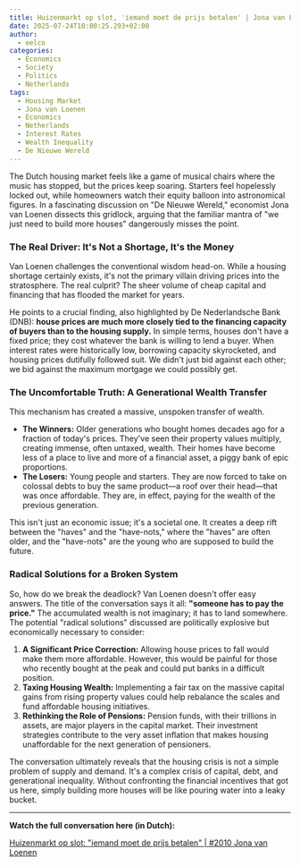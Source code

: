```yaml
---
title: Huizenmarkt op slot, 'iemand moet de prijs betalen' | Jona van Loenen
date: 2025-07-24T10:00:25.293+02:00
author: 
  - eelco
categories:
  - Economics
  - Society
  - Politics
  - Netherlands
tags:
  - Housing Market
  - Jona van Loenen
  - Economics
  - Netherlands
  - Interest Rates
  - Wealth Inequality
  - De Nieuwe Wereld
---
```


The Dutch housing market feels like a game of musical chairs where the music has stopped, but the prices keep soaring. Starters feel hopelessly locked out, while homeowners watch their equity balloon into astronomical figures. In a fascinating discussion on "De Nieuwe Wereld," economist Jona van Loenen dissects this gridlock, arguing that the familiar mantra of "we just need to build more houses" dangerously misses the point.

<!-- more -->

### The Real Driver: It's Not a Shortage, It's the Money

Van Loenen challenges the conventional wisdom head-on. While a housing shortage certainly exists, it's not the primary villain driving prices into the stratosphere. The real culprit? The sheer volume of cheap capital and financing that has flooded the market for years.

He points to a crucial finding, also highlighted by De Nederlandsche Bank (DNB): **house prices are much more closely tied to the financing capacity of buyers than to the housing supply.** In simple terms, houses don't have a fixed price; they cost whatever the bank is willing to lend a buyer. When interest rates were historically low, borrowing capacity skyrocketed, and housing prices dutifully followed suit. We didn't just bid against each other; we bid against the maximum mortgage we could possibly get.

### The Uncomfortable Truth: A Generational Wealth Transfer

This mechanism has created a massive, unspoken transfer of wealth.

*   **The Winners:** Older generations who bought homes decades ago for a fraction of today's prices. They've seen their property values multiply, creating immense, often untaxed, wealth. Their homes have become less of a place to live and more of a financial asset, a piggy bank of epic proportions.
*   **The Losers:** Young people and starters. They are now forced to take on colossal debts to buy the same product—a roof over their head—that was once affordable. They are, in effect, paying for the wealth of the previous generation.

This isn't just an economic issue; it's a societal one. It creates a deep rift between the "haves" and the "have-nots," where the "haves" are often older, and the "have-nots" are the young who are supposed to build the future.

### Radical Solutions for a Broken System

So, how do we break the deadlock? Van Loenen doesn't offer easy answers. The title of the conversation says it all: **"someone has to pay the price."** The accumulated wealth is not imaginary; it has to land somewhere. The potential "radical solutions" discussed are politically explosive but economically necessary to consider:

1.  **A Significant Price Correction:** Allowing house prices to fall would make them more affordable. However, this would be painful for those who recently bought at the peak and could put banks in a difficult position.
2.  **Taxing Housing Wealth:** Implementing a fair tax on the massive capital gains from rising property values could help rebalance the scales and fund affordable housing initiatives.
3.  **Rethinking the Role of Pensions:** Pension funds, with their trillions in assets, are major players in the capital market. Their investment strategies contribute to the very asset inflation that makes housing unaffordable for the next generation of pensioners.

The conversation ultimately reveals that the housing crisis is not a simple problem of supply and demand. It's a complex crisis of capital, debt, and generational inequality. Without confronting the financial incentives that got us here, simply building more houses will be like pouring water into a leaky bucket.

---

**Watch the full conversation here (in Dutch):**

[Huizenmarkt op slot: "iemand moet de prijs betalen" | #2010 Jona van Loenen](https://youtu.be/2dNbzW9AR-M?si=1z7etGNcoq6Buzih)
